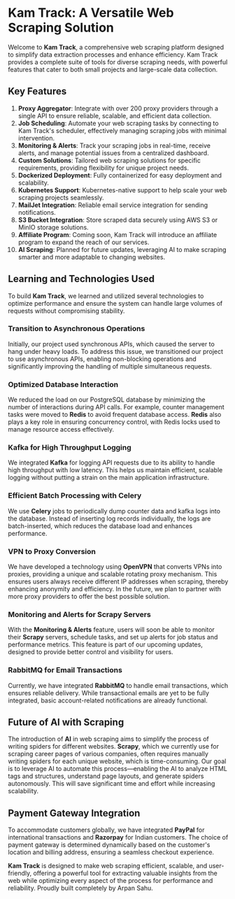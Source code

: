 # Kam Track: A Versatile Web Scraping Solution

Welcome to **Kam Track**, a comprehensive web scraping platform designed to simplify data extraction processes and enhance efficiency. Kam Track provides a complete suite of tools for diverse scraping needs, with powerful features that cater to both small projects and large-scale data collection.

## Key Features

1. **Proxy Aggregator**: Integrate with over 200 proxy providers through a single API to ensure reliable, scalable, and efficient data collection.
2. **Job Scheduling**: Automate your web scraping tasks by connecting to Kam Track's scheduler, effectively managing scraping jobs with minimal intervention.
3. **Monitoring & Alerts**: Track your scraping jobs in real-time, receive alerts, and manage potential issues from a centralized dashboard.
4. **Custom Solutions**: Tailored web scraping solutions for specific requirements, providing flexibility for unique project needs.
5. **Dockerized Deployment**: Fully containerized for easy deployment and scalability.
6. **Kubernetes Support**: Kubernetes-native support to help scale your web scraping projects seamlessly.
7. **MailJet Integration**: Reliable email service integration for sending notifications.
8. **S3 Bucket Integration**: Store scraped data securely using AWS S3 or MinIO storage solutions.
9. **Affiliate Program**: Coming soon, Kam Track will introduce an affiliate program to expand the reach of our services.
10. **AI Scraping**: Planned for future updates, leveraging AI to make scraping smarter and more adaptable to changing websites.

## Learning and Technologies Used

To build **Kam Track**, we learned and utilized several technologies to optimize performance and ensure the system can handle large volumes of requests without compromising stability.

### Transition to Asynchronous Operations
Initially, our project used synchronous APIs, which caused the server to hang under heavy loads. To address this issue, we transitioned our project to use asynchronous APIs, enabling non-blocking operations and significantly improving the handling of multiple simultaneous requests.

### Optimized Database Interaction
We reduced the load on our PostgreSQL database by minimizing the number of interactions during API calls. For example, counter management tasks were moved to **Redis** to avoid frequent database access. **Redis** also plays a key role in ensuring concurrency control, with Redis locks used to manage resource access effectively.

### Kafka for High Throughput Logging
We integrated **Kafka** for logging API requests due to its ability to handle high throughput with low latency. This helps us maintain efficient, scalable logging without putting a strain on the main application infrastructure.

### Efficient Batch Processing with Celery
We use **Celery** jobs to periodically dump counter data and kafka logs into the database. Instead of inserting log records individually, the logs are batch-inserted, which reduces the database load and enhances performance.

### VPN to Proxy Conversion
We have developed a technology using **OpenVPN** that converts VPNs into proxies, providing a unique and scalable rotating proxy mechanism. This ensures users always receive different IP addresses when scraping, thereby enhancing anonymity and efficiency. In the future, we plan to partner with more proxy providers to offer the best possible solution.

### Monitoring and Alerts for Scrapy Servers
With the **Monitoring & Alerts** feature, users will soon be able to monitor their **Scrapy** servers, schedule tasks, and set up alerts for job status and performance metrics. This feature is part of our upcoming updates, designed to provide better control and visibility for users.

### RabbitMQ for Email Transactions
Currently, we have integrated **RabbitMQ** to handle email transactions, which ensures reliable delivery. While transactional emails are yet to be fully integrated, basic account-related notifications are already functional.

## Future of AI with Scraping
The introduction of **AI** in web scraping aims to simplify the process of writing spiders for different websites. **Scrapy**, which we currently use for scraping career pages of various companies, often requires manually writing spiders for each unique website, which is time-consuming. Our goal is to leverage AI to automate this process—enabling the AI to analyze HTML tags and structures, understand page layouts, and generate spiders autonomously. This will save significant time and effort while increasing scalability.

## Payment Gateway Integration
To accommodate customers globally, we have integrated **PayPal** for international transactions and **Razorpay** for Indian customers. The choice of payment gateway is determined dynamically based on the customer's location and billing address, ensuring a seamless checkout experience.

**Kam Track** is designed to make web scraping efficient, scalable, and user-friendly, offering a powerful tool for extracting valuable insights from the web while optimizing every aspect of the process for performance and reliability. Proudly built completely by Arpan Sahu.
